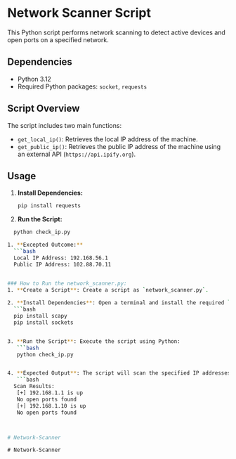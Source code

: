 # Network Scanner Script

This Python script performs network scanning to detect active devices and open ports on a specified network.

## Dependencies

- Python 3.12
- Required Python packages: `socket`, `requests`

## Script Overview

The script includes two main functions:
- `get_local_ip()`: Retrieves the local IP address of the machine.
- `get_public_ip()`: Retrieves the public IP address of the machine using an external API (`https://api.ipify.org`).

## Usage

1. **Install Dependencies:**
   ```bash
   pip install requests

2. **Run the Script:**
 ```bash
   python check_ip.py

1. **Excepted Outcome:**
   ```bash
   Local IP Address: 192.168.56.1
   Public IP Address: 102.88.70.11


### How to Run the network_scanner.py:
1. **Create a Script**: Create a script as `network_scanner.py`.
   
2. **Install Dependencies**: Open a terminal and install the required `requests` library using:
   ```bash
   pip install scapy
   pip install sockets


3. **Run the Script**: Execute the script using Python:
    ```bash
    python check_ip.py


4. **Expected Output**: The script will scan the specified IP addresses (`192.168.1.1` and `192.168.1.10`) for open ports and write the results to `scan_results.txt`.
    ```bash
   Scan Results:
    [+] 192.168.1.1 is up
    No open ports found
    [+] 192.168.1.10 is up
    No open ports found



#   N e t w o r k - S c a n n e r  
 #   N e t w o r k - S c a n n e r  
 